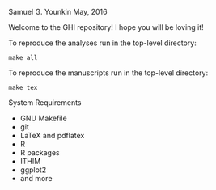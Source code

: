 Samuel G. Younkin
May, 2016

Welcome to the GHI repository! I hope you will be loving it!

To reproduce the analyses run in the top-level directory:

```
make all
```

To reproduce the manuscripts run in the top-level directory:

```
make tex
```

System Requirements
- GNU Makefile
- git
- LaTeX and pdflatex
- R
- R packages
 - ITHIM
 - ggplot2
 - and more
 
